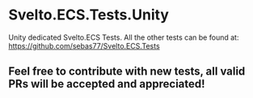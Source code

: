 # Svelto.ECS.Tests.Unity

Unity dedicated Svelto.ECS Tests. All the other tests can be found at: https://github.com/sebas77/Svelto.ECS.Tests

## Feel free to contribute with new tests, all valid PRs will be accepted and appreciated!
